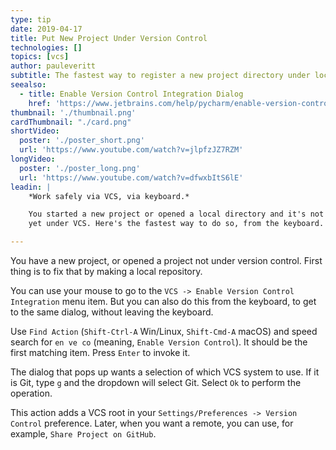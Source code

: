 ```yaml
---
type: tip
date: 2019-04-17
title: Put New Project Under Version Control
technologies: []
topics: [vcs]
author: pauleveritt
subtitle: The fastest way to register a new project directory under local version control.
seealso:
  - title: Enable Version Control Integration Dialog
    href: 'https://www.jetbrains.com/help/pycharm/enable-version-control-integration-dialog.html#Enable_Version_Control_Integration_Dialog.xml'
thumbnail: './thumbnail.png'
cardThumbnail: "./card.png"
shortVideo:
  poster: './poster_short.png'
  url: 'https://www.youtube.com/watch?v=jlpfzJZ7RZM'
longVideo:
  poster: './poster_long.png'
  url: 'https://www.youtube.com/watch?v=dfwxbItS6lE'
leadin: |
    *Work safely via VCS, via keyboard.*    

    You started a new project or opened a local directory and it's not 
    yet under VCS. Here's the fastest way to do so, from the keyboard.

---
```


You have a new project, or opened a project not under version control. First 
thing is to fix that by making a local repository.

You can use your mouse to go to the `VCS -> Enable Version Control Integration` 
menu item. But you can also do this from the keyboard, to get to the same 
dialog, without leaving the keyboard.

Use `Find Action` (`Shift-Ctrl-A` Win/Linux, `Shift-Cmd-A` macOS) and speed 
search for `en ve co` (meaning, `Enable Version Control`). It should be the 
first matching item. Press `Enter` to invoke it.

The dialog that pops up wants a selection of which VCS system to use. If it 
is Git, type `g` and the dropdown will select Git. Select `Ok` to perform 
the operation.

This action adds a VCS root in your 
`Settings/Preferences -> Version Control` preference. Later, when you want 
a remote, you can use, for example, `Share Project on GitHub`.

